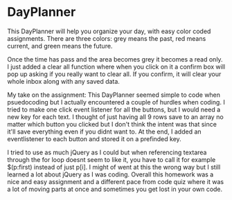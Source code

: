# DayPlanner

This DayPlanner will help you organize your day, with easy color coded assignments. There are three colors: grey means the past, red means current, and green means the future. 

Once the time has pass and the area becomes grey it becomes a read only. I just added a clear all function where when you click on it a confirm box will pop up asking if you really want to clear all. If you confirm, it will clear your whole inbox along with any saved data.  


My take on the assignment:
This DayPlanner seemed simple to code when psuedocoding but I actually encountered a couple of hurdles when coding. I tried to make one click event listener for all the buttons, but I would need a new key for each text. I thought of just having all 9 rows save to an array no matter which button you clicked but I don't think the intent was that since it'll save everything even if you didnt want to. At the end, I added an eventlistener to each button and stored it on a prefinded key. 

I tried to use as much jQuery as I could but when referencing textarea through the for loop doesnt seem to like it, you have to call it for example $(p:first) instead of just p[i]. I might of went at this the wrong way but I still learned a lot about jQuery as I was coding. Overall this homework was a nice and easy assignment and a different pace from code quiz where it was a lot of moving parts at once and sometimes you get lost in your own code.